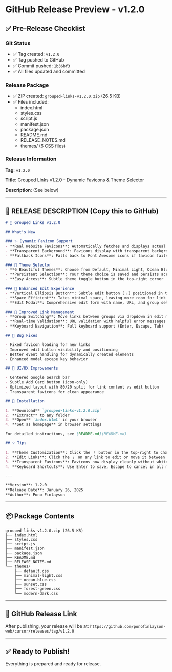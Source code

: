 # GitHub Release Preview - v1.2.0

## ✅ Pre-Release Checklist

### Git Status
- ✅ Tag created: `v1.2.0`
- ✅ Tag pushed to GitHub
- ✅ Commit pushed: `1b36bf3`
- ✅ All files updated and committed

### Release Package
- ✅ ZIP created: `grouped-links-v1.2.0.zip` (26.5 KB)
- ✅ Files included:
  - index.html
  - styles.css
  - script.js
  - manifest.json
  - package.json
  - README.md
  - RELEASE_NOTES.md
  - themes/ (6 CSS files)

### Release Information

**Tag**: `v1.2.0`

**Title**: Grouped Links v1.2.0 - Dynamic Favicons & Theme Selector

**Description**: (See below)

---

## 📝 RELEASE DESCRIPTION (Copy this to GitHub)

```markdown
# 🎉 Grouped Links v1.2.0

## What's New

### ✨ Dynamic Favicon Support
- **Real Website Favicons**: Automatically fetches and displays actual favicons from websites using Google's favicon service
- **Transparent Background**: Favicons display with transparent backgrounds for a clean look
- **Fallback Icons**: Falls back to Font Awesome icons if favicon fails to load

### 🎨 Theme Selector
- **6 Beautiful Themes**: Choose from Default, Minimal Light, Ocean Blue, Sunset, Forest Green, and Modern Dark
- **Persistent Selection**: Your theme choice is saved and persists across sessions
- **Easy Access**: Subtle theme toggle button in the top-right corner

### 🔧 Enhanced Edit Experience
- **Vertical Ellipsis Button**: Subtle edit button (⋮) positioned in top-right of each link
- **Space Efficient**: Takes minimal space, leaving more room for link names and favicons
- **Edit Modal**: Comprehensive edit form with name, URL, and group selection

### 🎯 Improved Link Management
- **Group Switching**: Move links between groups via dropdown in edit modal
- **Real-time Validation**: URL validation with helpful error messages
- **Keyboard Navigation**: Full keyboard support (Enter, Escape, Tab)

## 🐛 Bug Fixes

- Fixed favicon loading for new links
- Improved edit button visibility and positioning
- Better event handling for dynamically created elements
- Enhanced modal escape key behavior

## 🎨 UI/UX Improvements

- Centered Google Search bar
- Subtle Add Card button (icon-only)
- Optimized layout with 80/20 split for link content vs edit button
- Transparent favicons for clean appearance

## 🚀 Installation

1. **Download** `grouped-links-v1.2.0.zip`
2. **Extract** to any folder
3. **Open** `index.html` in your browser
4. **Set as homepage** in browser settings

For detailed instructions, see [README.md](README.md)

## 💡 Tips

1. **Theme Customization**: Click the ⋮ button in the top-right to change themes
2. **Edit Links**: Click the ⋮ on any link to edit or move it between groups
3. **Transparent Favicons**: Favicons now display cleanly without white backgrounds
4. **Keyboard Shortcuts**: Use Enter to save, Escape to cancel in all modals

---

**Version**: 1.2.0  
**Release Date**: January 26, 2025  
**Author**: Pono Finlayson
```

---

## 📦 Package Contents

```
grouped-links-v1.2.0.zip (26.5 KB)
├── index.html
├── styles.css
├── script.js
├── manifest.json
├── package.json
├── README.md
├── RELEASE_NOTES.md
└── themes/
    ├── default.css
    ├── minimal-light.css
    ├── ocean-blue.css
    ├── sunset.css
    ├── forest-green.css
    └── modern-dark.css
```

---

## 🔗 GitHub Release Link

After publishing, your release will be at:
`https://github.com/ponofinlayson-web/cursor/releases/tag/v1.2.0`

---

## ✅ Ready to Publish!

Everything is prepared and ready for release.
